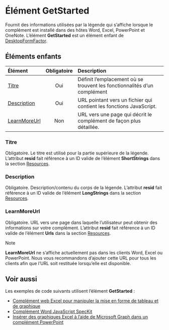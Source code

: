 # <a name="getstarted-element"></a>Élément GetStarted

Fournit des informations utilisées par la légende qui s’affiche lorsque le complément est installé dans des hôtes Word, Excel, PowerPoint et OneNote. L’élément **GetStarted** est un élément enfant de [DesktopFormFactor](desktopformfactor.md).

## <a name="child-elements"></a>Éléments enfants

| Élément                       | Obligatoire | Description                                        |
|:------------------------------|:--------:|:---------------------------------------------------|
| [Titre](#title)               | Oui      | Définit l’emplacement où se trouvent les fonctionnalités d’un complément     |
| [Description](#description)   | Oui      | URL pointant vers un fichier qui contient les fonctions JavaScript.|
| [LearnMoreUrl](#learnmoreurl) | Non       | URL vers une page qui décrit le complément de façon plus détaillée.   |

### <a name="title"></a>Titre 

Obligatoire. Le titre est utilisé pour la partie supérieure de la légende. L’attribut **resid** fait référence à un ID valide de l’élément **ShortStrings** dans la section [Resources](resources.md).

### <a name="description"></a>Description

Obligatoire. Description/contenu du corps de la légende. L’attribut **resid** fait référence à un ID valide de l’élément **LongStrings** dans la section [Resources](resources.md).

### <a name="learnmoreurl"></a>LearnMoreUrl

Obligatoire. URL vers une page dans laquelle l’utilisateur peut obtenir des informations sur votre complément. L’attribut **resid** fait référence à un ID valide de l’élément **Urls** dans la section [Resources](resources.md).

> [!NOTE]
> **LearnMoreUrl** ne s’affiche actuellement pas dans les clients Word, Excel ou PowerPoint. Nous vous recommandons d’ajouter cette URL pour tous les clients afin que l’URL soit restituée lorsqu’elle est disponible. 

## <a name="see-also"></a>Voir aussi

Les exemples de code suivants utilisent l’élément **GetStarted** :

* [Complément web Excel pour manipuler la mise en forme de tableau et de graphique](https://github.com/OfficeDev/Excel-Add-in-JavaScript-SalesTracker)
* [Complément Word JavaScript SpecKit](https://github.com/OfficeDev/Word-Add-in-JS-SpecKit)
* [Insérer des graphiques Excel à l’aide de Microsoft Graph dans un complément PowerPoint](https://github.com/OfficeDev/PowerPoint-Add-in-Microsoft-Graph-ASPNET-InsertChart)
